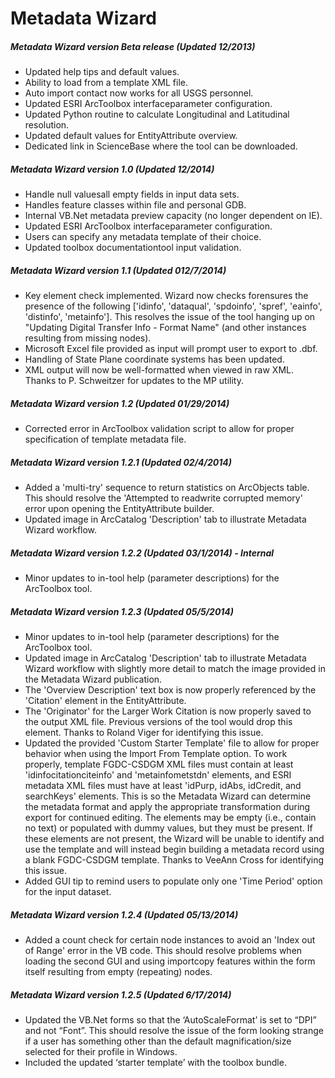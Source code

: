 Metadata Wizard
===============

##### Metadata Wizard version Beta release (Updated 12/2013)
- Updated help tips and default values.
- Ability to load from a template XML file.
- Auto import contact now works for all USGS personnel.
- Updated ESRI ArcToolbox interfaceparameter configuration.
- Updated Python routine to calculate Longitudinal and Latitudinal resolution.
- Updated default values for EntityAttribute overview.
- Dedicated link in ScienceBase where the tool can be downloaded.
 
##### Metadata Wizard version 1.0 (Updated 12/2014)
- Handle null valuesall empty fields in input data sets.
- Handles feature classes within file and personal GDB.
- Internal VB.Net metadata preview capacity (no longer dependent on IE).
- Updated ESRI ArcToolbox interfaceparameter configuration.
- Users can specify any metadata template of their choice.
- Updated toolbox documentationtool input validation.
 
##### Metadata Wizard version 1.1 (Updated 012/7/2014)
- Key element check implemented. Wizard now checks forensures the presence of the following ['idinfo', 'dataqual', 'spdoinfo', 'spref', 'eainfo', 'distinfo', 'metainfo'].
This resolves the issue of the tool hanging up on "Updating Digital Transfer Info - Format Name" (and other instances resulting from missing nodes).
- Microsoft Excel file provided as input will prompt user to export to .dbf.
- Handling of State Plane coordinate systems has been updated.
- XML output will now be well-formatted when viewed in raw XML. Thanks to P. Schweitzer for updates to the MP utility.

##### Metadata Wizard version 1.2 (Updated 01/29/2014)
- Corrected error in ArcToolbox validation script to allow for proper specification of template metadata file.

##### Metadata Wizard version 1.2.1 (Updated 02/4/2014)
- Added a 'multi-try' sequence to return statistics on ArcObjects table. This should resolve the 'Attempted to readwrite corrupted memory' error upon opening the EntityAttribute builder.
- Updated image in ArcCatalog 'Description' tab to illustrate Metadata Wizard workflow.

##### Metadata Wizard version 1.2.2 (Updated 03/1/2014) - Internal
- Minor updates to in-tool help (parameter descriptions) for the ArcToolbox tool.

##### Metadata Wizard version 1.2.3 (Updated 05/5/2014)
- Minor updates to in-tool help (parameter descriptions) for the ArcToolbox tool.
- Updated image in ArcCatalog 'Description' tab to illustrate Metadata Wizard workflow with slightly more detail to match the image provided in the Metadata Wizard publication.
- The 'Overview Description' text box is now properly referenced by the 'Citation' element in the EntityAttribute.
- The 'Originator' for the Larger Work Citation is now properly saved to the output XML file. Previous versions of the tool would drop this element. Thanks to Roland Viger for identifying this issue.
- Updated the provided 'Custom Starter Template' file to allow for proper behavior when using the Import From Template option. To work properly, template FGDC-CSDGM XML files must contain at least 'idinfocitationciteinfo' and 'metainfometstdn' elements, and ESRI metadata XML files must have at least 'idPurp, idAbs, idCredit, and searchKeys' elements. This is so the Metadata Wizard can determine the metadata format and apply the appropriate transformation during export for continued editing. The elements may be empty (i.e., contain no text) or populated with dummy values, but they must be present. If these elements are not present, the Wizard will be unable to identify and use the template and will instead begin building a metadata record using a blank FGDC-CSDGM template. Thanks to VeeAnn Cross for identifying this issue.
- Added GUI tip to remind users to populate only one 'Time Period' option for the input dataset.

##### Metadata Wizard version 1.2.4 (Updated 05/13/2014)
- Added a count check for certain node instances to avoid an 'Index out of Range' error in the VB code. This should resolve problems when loading the second GUI and using importcopy features within the form itself resulting from empty (repeating) nodes.

##### Metadata Wizard version 1.2.5 (Updated 6/17/2014)
- Updated the VB.Net forms so that the ‘AutoScaleFormat’ is set to “DPI” and not “Font”. This should resolve the issue of the form looking strange if a user has something other than the default magnification/size selected for their profile in Windows. 
- Included the updated ‘starter template’ with the toolbox bundle. 
